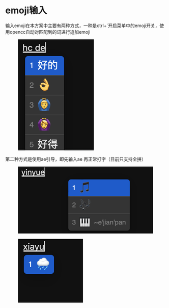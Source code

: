 # emoji输入

输入emoji在本方案中主要有两种方式，一种是ctrl+\`开启菜单中的emoji开关，使用opencc自动对匹配到的词进行追加emoji

<figure><img src="../.gitbook/assets/image.png" alt=""><figcaption></figcaption></figure>

第二种方式是使用ae引导，即先输入ae 再正常打字（目前只支持全拼）

<figure><img src="../.gitbook/assets/image (1).png" alt=""><figcaption></figcaption></figure>

<figure><img src="../.gitbook/assets/image (13).png" alt=""><figcaption></figcaption></figure>
